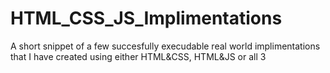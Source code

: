 # HTML_CSS_JS_Implimentations
 A short snippet of a few succesfully execudable real world implimentations that I have created using either HTML&CSS, HTML&JS or all 3 
